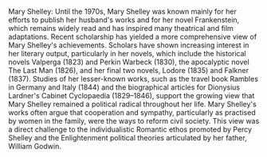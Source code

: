 Mary Shelley: Until the 1970s, Mary Shelley was known mainly for her efforts to publish her husband's works and for her novel Frankenstein, which remains widely read and has inspired many theatrical and film adaptations. Recent scholarship has yielded a more comprehensive view of Mary Shelley's achievements. Scholars have shown increasing interest in her literary output, particularly in her novels, which include the historical novels Valperga (1823) and Perkin Warbeck (1830), the apocalyptic novel The Last Man (1826), and her final two novels, Lodore (1835) and Falkner (1837). Studies of her lesser-known works, such as the travel book Rambles in Germany and Italy (1844) and the biographical articles for Dionysius Lardner's Cabinet Cyclopaedia (1829–1846), support the growing view that Mary Shelley remained a political radical throughout her life. Mary Shelley's works often argue that cooperation and sympathy, particularly as practised by women in the family, were the ways to reform civil society. This view was a direct challenge to the individualistic Romantic ethos promoted by Percy Shelley and the Enlightenment political theories articulated by her father, William Godwin.

